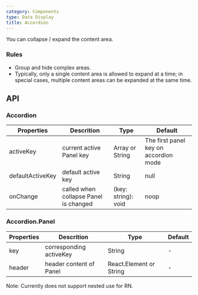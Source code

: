 ```yaml
---
category: Components
type: Data Display
title: Accordion
---
```


You can collapse / expand the content area.

### Rules
- Group and hide complex areas.
- Typically, only a single content area is allowed to expand at a time; in special cases, multiple content areas can be expanded at the same time.


## API

### Accordion

Properties | Descrition | Type | Default
-----------|------------|------|--------
| activeKey | current active Panel key | Array or String   | The first panel key on accordion mode|
| defaultActiveKey | default active key | String   | null |
| onChange    | called when collapse Panel is changed | (key: string): void |  noop  |

### Accordion.Panel

Properties | Descrition | Type | Default
-----------|------------|------|--------
| key  | corresponding activeKey   | String   | -   |
| header | header content of Panel | React.Element or String | -   |

Note: Currently does not support nested use for RN.
